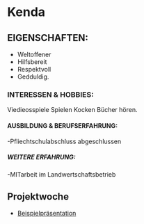 # Kenda
## EIGENSCHAFTEN:
- Weltoffener
- Hilfsbereit
- Respektvoll
- Gedduldig.
### INTERESSEN & HOBBIES:
Viedieosspiele Spielen
Kocken
Bücher hören.
#### AUSBILDUNG & BERUFSERFAHRUNG:
-Pfliechtschulabschluss abgeschlussen
##### WEITERE ERFAHRUNG:
-MITarbeit im Landwertschaftsbetrieb

## Projektwoche

- [Beispielpräsentation](https://docs.google.com/presentation/d/1MUugUamE3ZIj3nrCFbVo1-RWrbpBzq-qNdTvlo15A3c/edit?usp=share_link)
